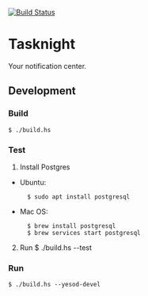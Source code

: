 [![Build Status](https://travis-ci.org/cblp/tasknight.svg?branch=master)](https://travis-ci.org/cblp/tasknight)

# Tasknight

Your notification center.

## Development

### Build

    $ ./build.hs

### Test

1. Install Postgres
  - Ubuntu:

          $ sudo apt install postgresql
  - Mac OS:

          $ brew install postgresql
          $ brew services start postgresql
2. Run
        $ ./build.hs --test

### Run

    $ ./build.hs --yesod-devel
